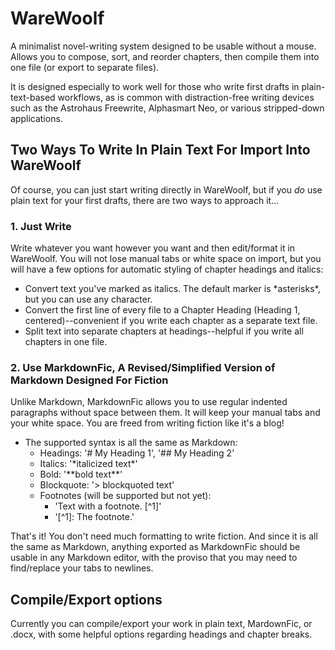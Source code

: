 # WareWoolf

A minimalist novel-writing system designed to be usable without a mouse. Allows you to compose, sort, and reorder chapters, then compile them into one file (or export to separate files).

It is designed especially to work well for those who write first drafts in plain-text-based workflows, as is common with distraction-free writing devices such as the Astrohaus Freewrite, Alphasmart Neo, or various stripped-down applications.

## Two Ways To Write In Plain Text For Import Into WareWoolf

Of course, you can just start writing directly in WareWoolf, but if you *do* use plain text for your first drafts, there are two ways to approach it...

### 1. Just Write

Write whatever you want however you want and then edit/format it in WareWoolf. You will not lose manual tabs or white space on import, but you will have a few options for automatic styling of chapter headings and italics:

- Convert text you've marked as italics. The default marker is \*asterisks\*, but you can use any character.
- Convert the first line of every file to a Chapter Heading (Heading 1, centered)--convenient if you write each chapter as a separate text file.
- Split text into separate chapters at headings--helpful if you write all chapters in one file.

### 2. Use MarkdownFic, A Revised/Simplified Version of Markdown Designed For Fiction

Unlike Markdown, MarkdownFic allows you to use regular indented paragraphs without space between them. It will keep your manual tabs and your white space. You are freed from writing fiction like it's a blog!

- The supported syntax is all the same as Markdown:
  - Headings: '# My Heading 1', '## My Heading 2'
  - Italics: '\*italicized text\*'
  - Bold: '\*\*bold text\*\*'
  - Blockquote: '> blockquoted text'
  - Footnotes (will be supported but not yet):
    - 'Text with a footnote. [^1]'
    - '[^1]: The footnote.'

That's it! You don't need much formatting to write fiction. And since it is all the same as Markdown, anything exported as MarkdownFic should be usable in any Markdown editor, with the proviso that you may need to find/replace your tabs to newlines.

## Compile/Export options

Currently you can compile/export your work in plain text, MardownFic, or .docx, with some helpful options regarding headings and chapter breaks.
